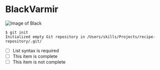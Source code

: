 # BlackVarmir
![Image of Black](https://avatars.githubusercontent.com/u/96010401?s=400&u=53be95e817d2b0beea7c8d2fdfe6f0268e0a404e&v=4)

```
$ git init
Initialized empty Git repository in /Users/skills/Projects/recipe-repository/.git/
```

- [ ] List syntax is required
- [ ] This item is complete
- [ ] This item is not complete
